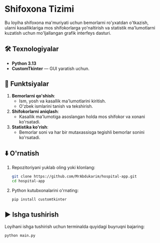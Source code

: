 # Shifoxona Tizimi

Bu loyiha shifoxona ma'muriyati uchun bemorlarni ro'yxatdan o'tkazish, ularni kasalliklariga mos shifokorlarga yo'naltirish va statistik ma'lumotlarni kuzatish uchun mo'ljallangan grafik interfeys dasturi. 

## 🛠 Texnologiyalar
- **Python 3.13**
- **CustomTkinter** — GUI yaratish uchun.

## 🚀 Funktsiyalar
1. **Bemorlarni qo'shish**:
   - Ism, yosh va kasallik ma'lumotlarini kiritish.
   - O'zbek ismlarini tanish va tekshirish.
2. **Shifokorlarni aniqlash**:
   - Kasallik ma'lumotiga asoslangan holda mos shifokor va xonani ko'rsatadi.
3. **Statistika ko'rish**:
   - Bemorlar soni va har bir mutaxassisga tegishli bemorlar sonini ko'rsatadi.

## ⬇️ O'rnatish
1. Repozitoriyani yuklab oling yoki klonlang:
   ```bash
   git clone https://github.com/MrAbdukarim/hospital-app.git
   cd hospital-app
   ```
2. Python kutubxonalarini o'rnating:
   ```bash
   pip install customtkinter
   ```

## ▶️ Ishga tushirish
Loyihani ishga tushirish uchun terminalda quyidagi buyruqni bajaring:
```bash
python main.py
```